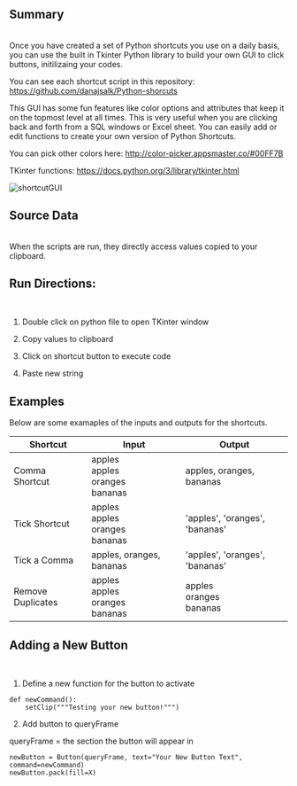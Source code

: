 ## Summary
<br>
Once you have created a set of Python shortcuts you use on a daily basis, you can use the built in Tkinter Python library to build your own GUI to click buttons, initilizaing your codes. 

You can see each shortcut script in this repository: https://github.com/danajsalk/Python-shorcuts

This GUI has some fun features like color options and attributes that keep it on the topmost level at all times. This is very useful when you are clicking back and forth from a SQL windows or Excel sheet. You can easily add or edit functions to create your own version of Python Shortcuts.

You can pick other colors here: http://color-picker.appsmaster.co/#00FF7B

TKinter functions: https://docs.python.org/3/library/tkinter.html



![shortcutGUI](https://user-images.githubusercontent.com/46821074/69642892-b2527380-101f-11ea-98b5-026723b24f33.png)



## Source Data
<br>
When the scripts are run, they directly access values copied to your clipboard.

## Run Directions:
<br>

1. Double click on python file to open TKinter window

2. Copy values to clipboard

3. Click on shortcut button to execute code

4. Paste new string

## Examples
Below are some examaples of the inputs and outputs for the shortcuts. 

| Shortcut          | Input                                        | Output                           |
|-------------------|----------------------------------------------|----------------------------------|
| Comma Shortcut    | apples <br> apples <br> oranges <br> bananas | apples, oranges, bananas         |
| Tick Shortcut     | apples <br> apples <br> oranges <br> bananas | 'apples', 'oranges', 'bananas'   |
| Tick a Comma      | apples, oranges, bananas                     | 'apples', 'oranges', 'bananas'   |
| Remove Duplicates | apples <br> apples <br> oranges <br> bananas | apples <br> oranges <br> bananas |


## Adding a New Button
<br>

1. Define a new function for the button to activate

```
def newCommand():
    setClip("""Testing your new button!""")
```

2. Add button to queryFrame

queryFrame = the section the button will appear in

```
newButton = Button(queryFrame, text="Your New Button Text", command=newCommand)
newButton.pack(fill=X)
```
